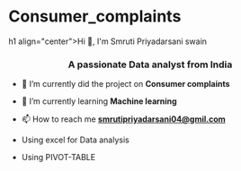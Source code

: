 # Consumer_complaints
h1 align="center">Hi 👋, I'm Smruti Priyadarsani swain</h1>
<h3 align="center">A passionate Data analyst from India</h3>

- 🔭 I’m currently did the project  on **Consumer complaints**

- 🌱 I’m currently learning **Machine learning**

- 📫 How to reach me **smrutipriyadarsani04@gmil.com**

- Using excel for Data analysis
- Using PIVOT-TABLE 
